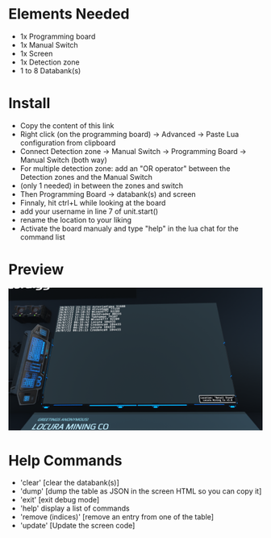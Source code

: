 # Elements Needed
- 1x Programming board
- 1x Manual Switch
- 1x Screen
- 1x Detection zone
- 1 to 8 Databank(s)

# Install
- Copy the content of this link
- Right click (on the programming board) -> Advanced -> Paste Lua configuration from clipboard
- Connect Detection zone -> Manual Switch -> Programming Board -> Manual Switch (both way)
- For multiple detection zone: add an "OR operator" between the Detection zones and the Manual Switch
- (only 1 needed) in between the zones and switch
- Then Programming Board -> databank(s) and screen
- Finnaly, hit ctrl+L while looking at the board
- add your username in line 7 of unit.start()
- rename the location to your liking
- Activate the board manualy and type "help" in the lua chat for the command list

# Preview
![Image of Screen](DU-Player-Logger.png?raw=true)

# Help Commands
- 'clear' [clear the databank(s)]
- 'dump' [dump the table as JSON in the screen HTML so you can copy it]
- 'exit' [exit debug mode]
- 'help' display a list of commands
- 'remove (indices)' [remove an entry from one of the table]
- 'update' [Update the screen code]
